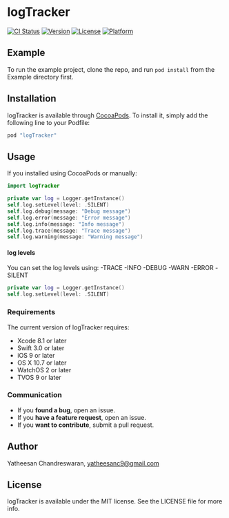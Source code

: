 # logTracker

[![CI Status](http://img.shields.io/travis/Yatheesan/logTracker.svg?style=flat)](https://travis-ci.org/Yatheesan/logTracker)
[![Version](https://img.shields.io/cocoapods/v/logTracker.svg?style=flat)](http://cocoapods.org/pods/logTracker)
[![License](https://img.shields.io/cocoapods/l/logTracker.svg?style=flat)](http://cocoapods.org/pods/logTracker)
[![Platform](https://img.shields.io/cocoapods/p/logTracker.svg?style=flat)](http://cocoapods.org/pods/logTracker)

## Example

To run the example project, clone the repo, and run `pod install` from the Example directory first.

## Installation

logTracker is available through [CocoaPods](http://cocoapods.org). To install
it, simply add the following line to your Podfile:

```ruby
pod "logTracker"
```

## Usage

If you installed using CocoaPods or manually:

```swift
import logTracker
```
```swift
private var log = Logger.getInstance()
self.log.setLevel(level: .SILENT)
self.log.debug(message: "Debug message")
self.log.error(message: "Error message")
self.log.info(message: "Info message")
self.log.trace(message: "Trace message")
self.log.warning(message: "Warning message")
```
#### log levels 

You can set the log levels using:
-TRACE 
-INFO 
-DEBUG
-WARN
-ERROR
-SILENT

```swift
private var log = Logger.getInstance()
self.log.setLevel(level: .SILENT)
```
### Requirements 

The current version of logTracker requires:
- Xcode 8.1 or later
- Swift 3.0 or later
- iOS 9 or later
- OS X 10.7 or later
- WatchOS 2 or later
- TVOS 9 or later

### Communication

- If you **found a bug**, open an issue.
- If you **have a feature request**, open an issue.
- If you **want to contribute**, submit a pull request.

## Author

Yatheesan Chandreswaran, yatheesanc9@gmail.com

## License

logTracker is available under the MIT license. See the LICENSE file for more info.
